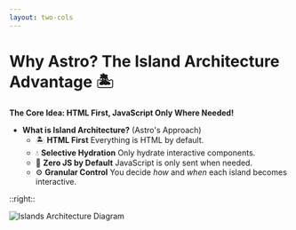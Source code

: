 ```yaml
---
layout: two-cols
---
```


# Why Astro? The Island Architecture Advantage 🏝️

**The Core Idea: HTML First, JavaScript Only Where Needed!**

* **What is Island Architecture?** (Astro's Approach)
    * 🏝️ **HTML First** Everything is HTML by default.
    * 💧 **Selective Hydration** Only hydrate interactive components.
    * 🚀 **Zero JS by Default** JavaScript is only sent when needed.
    * ⚙️ **Granular Control** You decide *how* and *when* each island becomes interactive.

::right::

<img src="/2025-04-23/islands-architecture.png" class="mt-4 rounded-lg shadow-md" alt="Islands Architecture Diagram"/> 